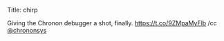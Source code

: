 Title: chirp

Giving the Chronon debugger a shot, finally. <a href="https://t.co/9ZMpaMyFlb">https://t.co/9ZMpaMyFlb</a> /cc <a href="http://twitter.com/chrononsys">@chrononsys</a>
